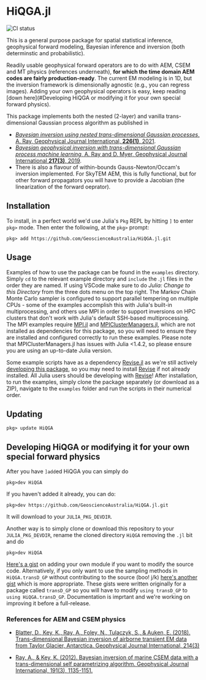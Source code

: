 # HiQGA.jl

![CI status](https://github.com/GeoscienceAustralia/HiQGA.jl/workflows/CI/badge.svg)

This is a general purpose package for spatial statistical inference, geophysical forward modeling, Bayesian inference and inversion (both determinstic and probabilistic).

Readily usable geophysical forward operators are to do with AEM, CSEM and MT physics (references underneath), **for which the time domain AEM codes are fairly production-ready**. The current EM modeling is in 1D, but the inversion framework is dimensionally agnostic (e.g., you can regress images). Adding your own geophysical operators is easy, keep reading [down here](#Developing HiQGA or modifying it for your own special forward physics).

This package implements both the nested (2-layer) and vanilla trans-dimensional Gaussian process algorithm as published in 
- [*Bayesian inversion using nested trans-dimensional Gaussian processes*, A. Ray, Geophysical Journal International, **226(1)**, 2021](https://doi.org/10.1093/gji/ggab114).
- [*Bayesian geophysical inversion with trans-dimensional Gaussian process machine learning*, A. Ray and D. Myer, Geophysical Journal International **217(3)**, 2019](https://doi.org/10.1093/gji/ggz111).
- There is also a flavour of within-bounds Gauss-Newton/Occam's inversion implemented. For SkyTEM AEM, this is fully functional, but for other forward propagators you will have to provide a Jacobian (the linearization of the forward oeprator).

## Installation
To install, in a perfect world we'd use Julia's `Pkg` REPL by hitting `]` to enter `pkg>` mode. Then enter the following, at the `pkg>` prompt:
```
pkg> add https://github.com/GeoscienceAustralia/HiQGA.jl.git
```
## Usage
Examples of how to use the package can be found in the `examples` directory. Simply `cd` to the relevant example directory and `include` the .`jl` files in the order they are named. If using VSCode make sure to do *Julia: Change to this Directory* from the three dots menu on the top right. The Markov Chain Monte Carlo sampler is configured to support parallel tempering on multiple CPUs - some of the examples accomplish this with Julia's built-in multiprocessing, and others use MPI in order to support inversions on HPC clusters that don't work with Julia's default SSH-based multiprocessing. The MPI examples require [MPI.jl](https://github.com/JuliaParallel/MPI.jl) and [MPIClusterManagers.jl](https://github.com/JuliaParallel/MPIClusterManagers.jl/), which are not installed as dependencies for this package, so you will need to ensure they are installed and configured correctly to run these examples. Please note that MPIClusterManagers.jl has issues with Julia <1.4.2, so please ensure you are using an up-to-date Julia version. 

Some example scripts have as a dependency [Revise.jl](https://github.com/timholy/Revise.jl) as we're still actively [developing this package](https://pkgdocs.julialang.org/v1/getting-started/), so you may need to install [Revise](https://github.com/timholy/Revise.jl) if not already installed. All Julia users should be developing with [Revise](https://github.com/timholy/Revise.jl)! After installation, to run the examples, simply clone the package separately (or download as a ZIP), navigate to the `examples` folder and run the scripts in their numerical order.

## Updating
```
pkg> update HiQGA
```

## Developing HiQGA or modifying it for your own special forward physics
After you have `]add`ed HiQGA you can simply do 
```
pkg>dev HiQGA
```
If you haven't added it already, you can do:
```
pkg>dev https://github.com/GeoscienceAustralia/HiQGA.jl.git
```
It will download to your `JULIA_PKG_DEVDIR`. 

Another way is to simply clone or download this repository to your `JULIA_PKG_DEVDIR`, rename the cloned directory `HiQGA` removing the `.jl` bit and do
```
pkg>dev HiQGA
```
[Here's a gist](https://gist.github.com/a2ray/8c2c55c25fee6647501b403886bbe64d) on adding your own module if you want to modify the source code. Alternatively, if you only want to use the sampling methods in `HiQGA.transD_GP` without contributing to the source (boo! j/k) [here's another gist](https://gist.github.com/a2ray/92a8c14483c21dda6ddf56685b95fbb8) which is more appropriate. These gists were written originally for a package called `transD_GP` so you will have to modify `using transD_GP` to `using HiQGA.transD_GP`. Documentation is imprtant and we're working on improving it before a full-release. 

### References for AEM and CSEM physics 

- [Blatter, D., Key, K., Ray, A., Foley, N., Tulaczyk, S., & Auken, E. (2018). Trans-dimensional Bayesian inversion of airborne transient EM data from Taylor Glacier, Antarctica. Geophysical Journal International, 214(3)](https://doi.org/10.1093/gji/ggy255)

- [Ray, A., & Key, K. (2012). Bayesian inversion of marine CSEM data with a trans-dimensional self parametrizing algorithm. Geophysical Journal International, 191(3), 1135-1151.](https://doi.org/10.1111/j.1365-246X.2012.05677.x)
